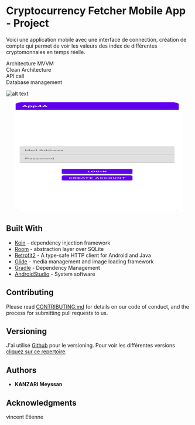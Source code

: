 # Cryptocurrency Fetcher Mobile App - Project

Voici une application mobile avec une interface de connection, création de compte qui permet de voir les valeurs des index de différentes  
cryptomonnaies en temps réelle. 

Architecture MVVM  
Clean Architecture  
API call  
Database management  

![alt text]()
<p align="center">
  <img width="460" height="300" src="https://github.com/Mrasipila/MobileApp-4A/blob/master/images/1.PNG">
</p>

## Built With

* [Koin](https://github.com/InsertKoinIO/koin) - dependency injection framework
* [Room](https://developer.android.com/training/data-storage/room) - abstraction layer over SQLite
* [Retrofit2](https://github.com/square/retrofit) - A type-safe HTTP client for Android and Java
* [Glide](https://github.com/bumptech/glide) - media management and image loading framework
* [Gradle](https://gradle.org/) - Dependency Management
* [AndroidStudio](https://developer.android.com/) - System software

## Contributing

Please read [CONTRIBUTING.md](https://gist.github.com/PurpleBooth/b24679402957c63ec426) for details on our code of conduct, and the process for submitting pull requests to us.

## Versioning

J'ai utilisé [Github](https://github.com/) pour le versioning. Pour voir les différentes versions [cliquez sur ce repertoire](https://github.com/Mrasipila/MobileApp-4A/branches). 

## Authors

* **KANZARI Meyssan** 


## Acknowledgments

vincent Etienne

